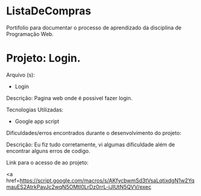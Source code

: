 # ListaDeCompras
Portifolio para documentar o processo de aprendizado da disciplina de Programação Web.
<h1> Projeto: Login. </h1>

Arquivo (s):
<ul>
  <li> Login </li>
</ul>

Descrição: Pagina web onde é possivel fazer login.

Tecnologias Utilizadas:

<ul>
  <li> Google app script</li>
</ul>

Dificuldades/erros encontrados durante o desenvolvimento do projeto:

Descrição: Eu fiz tudo corretamente, vi algumas dificuldade além de encontrar alguns erros de codigo.

Link para o acesso de ao projeto:

<a href=https://script.google.com/macros/s/AKfycbwmSd3tVsaLqtixdgN1w2YqmauES2AtrkPavJc2wqN5OMtl0LrDz0rrL-iJIUtN5QVV/exec</a>

